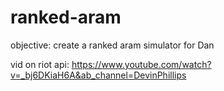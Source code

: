# ranked-aram

objective: create a ranked aram simulator for Dan

vid on riot api: https://www.youtube.com/watch?v=_bj6DKiaH6A&ab_channel=DevinPhillips


    

